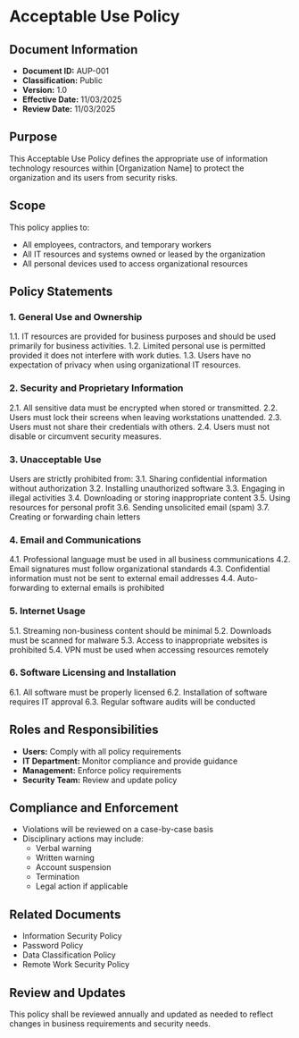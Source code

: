 # Acceptable Use Policy

## Document Information
- **Document ID:** AUP-001
- **Classification:** Public
- **Version:** 1.0
- **Effective Date:** 11/03/2025
- **Review Date:** 11/03/2025

## Purpose
This Acceptable Use Policy defines the appropriate use of information technology resources within [Organization Name] to protect the organization and its users from security risks.

## Scope
This policy applies to:
- All employees, contractors, and temporary workers
- All IT resources and systems owned or leased by the organization
- All personal devices used to access organizational resources

## Policy Statements

### 1. General Use and Ownership
1.1. IT resources are provided for business purposes and should be used primarily for business activities.
1.2. Limited personal use is permitted provided it does not interfere with work duties.
1.3. Users have no expectation of privacy when using organizational IT resources.

### 2. Security and Proprietary Information
2.1. All sensitive data must be encrypted when stored or transmitted.
2.2. Users must lock their screens when leaving workstations unattended.
2.3. Users must not share their credentials with others.
2.4. Users must not disable or circumvent security measures.

### 3. Unacceptable Use
Users are strictly prohibited from:
3.1. Sharing confidential information without authorization
3.2. Installing unauthorized software
3.3. Engaging in illegal activities
3.4. Downloading or storing inappropriate content
3.5. Using resources for personal profit
3.6. Sending unsolicited email (spam)
3.7. Creating or forwarding chain letters

### 4. Email and Communications
4.1. Professional language must be used in all business communications
4.2. Email signatures must follow organizational standards
4.3. Confidential information must not be sent to external email addresses
4.4. Auto-forwarding to external emails is prohibited

### 5. Internet Usage
5.1. Streaming non-business content should be minimal
5.2. Downloads must be scanned for malware
5.3. Access to inappropriate websites is prohibited
5.4. VPN must be used when accessing resources remotely

### 6. Software Licensing and Installation
6.1. All software must be properly licensed
6.2. Installation of software requires IT approval
6.3. Regular software audits will be conducted

## Roles and Responsibilities
- **Users:** Comply with all policy requirements
- **IT Department:** Monitor compliance and provide guidance
- **Management:** Enforce policy requirements
- **Security Team:** Review and update policy

## Compliance and Enforcement
- Violations will be reviewed on a case-by-case basis
- Disciplinary actions may include:
  - Verbal warning
  - Written warning
  - Account suspension
  - Termination
  - Legal action if applicable

## Related Documents
- Information Security Policy
- Password Policy
- Data Classification Policy
- Remote Work Security Policy

## Review and Updates
This policy shall be reviewed annually and updated as needed to reflect changes in business requirements and security needs.
